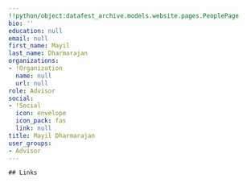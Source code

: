 ```yaml
---
!!python/object:datafest_archive.models.website.pages.PeoplePage
bio: ''
education: null
email: null
first_name: Mayil
last_name: Dharmarajan
organizations:
- !Organization
  name: null
  url: null
role: Advisor
social:
- !Social
  icon: envelope
  icon_pack: fas
  link: null
title: Mayil Dharmarajan
user_groups:
- Advisor
---
```


    ## Links
    